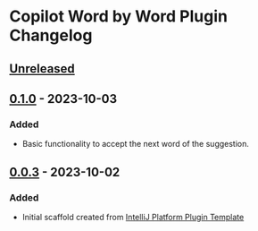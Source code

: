 <!-- Keep a Changelog guide -> https://keepachangelog.com -->

# Copilot Word by Word Plugin Changelog

## [Unreleased]

## [0.1.0] - 2023-10-03

### Added

- Basic functionality to accept the next word of the suggestion.

## [0.0.3] - 2023-10-02

### Added

- Initial scaffold created from [IntelliJ Platform Plugin Template](https://github.com/JetBrains/intellij-platform-plugin-template)

[Unreleased]: https://github.com/danmou/copilot-word-by-word-intellij/compare/v0.1.0...HEAD
[0.1.0]: https://github.com/danmou/copilot-word-by-word-intellij/compare/v0.0.3...v0.1.0
[0.0.3]: https://github.com/danmou/copilot-word-by-word-intellij/commits/v0.0.3
